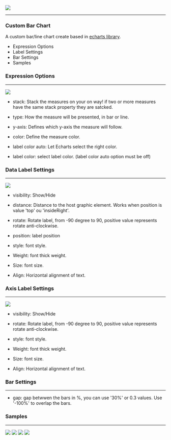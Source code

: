 ![](http://soeva.com.br/wp-content/uploads/2020/12/Logo500x111-1.png)

------------

### Custom Bar Chart

A custom bar/line chart create based in [echarts library](https://echarts.apache.org/en/index.html "echarts library").

- Expression Options
- Label Settings
- Bar Settings
- Samples



### Expression Options

------------

![](https://i.imgur.com/YY8CR9h.png)


- stack: Stack the measures on your on way! if two or more measures have the same stack property they are satcked.

- type: How the measure will be presented, in bar or line.

- y-axis: Defines which y-axis the measure will follow.

- color: Define the measure color.

- label color auto: Let Echarts select the right color.

- label color: select label color. (label color auto option must be off) 


### Data Label Settings
------------
![](https://i.imgur.com/KKOlt84.png)

- visibility: Show/Hide

- distance: Distance to the host graphic element. Works when position is  value 'top' ou 'insideRight'.

- rotate: Rotate label, from -90 degree to 90, positive value represents rotate anti-clockwise.

- position: label position

- style: font style.

- Weight: font thick weight.

- Size: font size.

- Align: Horizontal alignment of text.

### Axis Label Settings
------------
![](https://i.imgur.com/7GucaY0.png)

- visibility: Show/Hide

- rotate: Rotate label, from -90 degree to 90, positive value represents rotate anti-clockwise.

- style: font style.

- Weight: font thick weight.

- Size: font size.

- Align: Horizontal alignment of text.

### Bar Settings

------------

- gap: gap betwwen the bars in %, you can use '30%' or 0.3 values. Use '-100%' to overlap the bars.
### Samples

------------
![](https://i.imgur.com/X32MBv4.png)
![](https://i.imgur.com/U5t0ou2.png)
![](https://i.imgur.com/zgBTdmw.png)
![](https://i.imgur.com/zXC3fkG.png)
